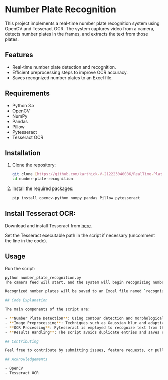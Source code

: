 # Number Plate Recognition

This project implements a real-time number plate recognition system using OpenCV and Tesseract OCR. The system captures video from a camera, detects number plates in the frames, and extracts the text from those plates.

## Features

- Real-time number plate detection and recognition.
- Efficient preprocessing steps to improve OCR accuracy.
- Saves recognized number plates to an Excel file.

## Requirements

- Python 3.x
- OpenCV
- NumPy
- Pandas
- Pillow
- Pytesseract
- Tesseract OCR

## Installation

1. Clone the repository:

    ```bash
    git clone [https://github.com/karthick-V-212223040086/RealTime-Plate-Recognition.git]
    cd number-plate-recognition
    ```

2. Install the required packages:

    ```bash
    pip install opencv-python numpy pandas Pillow pytesseract
    ```

## Install Tesseract OCR:

Download and install Tesseract from [here](https://github.com/tesseract-ocr/tesseract).

Set the Tesseract executable path in the script if necessary (uncomment the line in the code).

## Usage

Run the script:

   ```bash
   python number_plate_recognition.py
The camera feed will start, and the system will begin recognizing number plates. Press 'q' to quit the application.

Recognized number plates will be saved to an Excel file named `recognized_number_plates.xlsx` in the current directory.

## Code Explanation

The main components of the script are:

- **Number Plate Detection**: Using contour detection and morphological operations to identify and isolate potential number plates.
- **Image Preprocessing**: Techniques such as Gaussian blur and adaptive thresholding are used to enhance the image for better OCR results.
- **OCR Processing**: Pytesseract is employed to recognize text from the processed images of number plates.
- **Results Handling**: The script avoids duplicate entries and saves recognized plates in an Excel file.

## Contributing

Feel free to contribute by submitting issues, feature requests, or pull requests!

## Acknowledgements

- OpenCV
- Tesseract OCR

